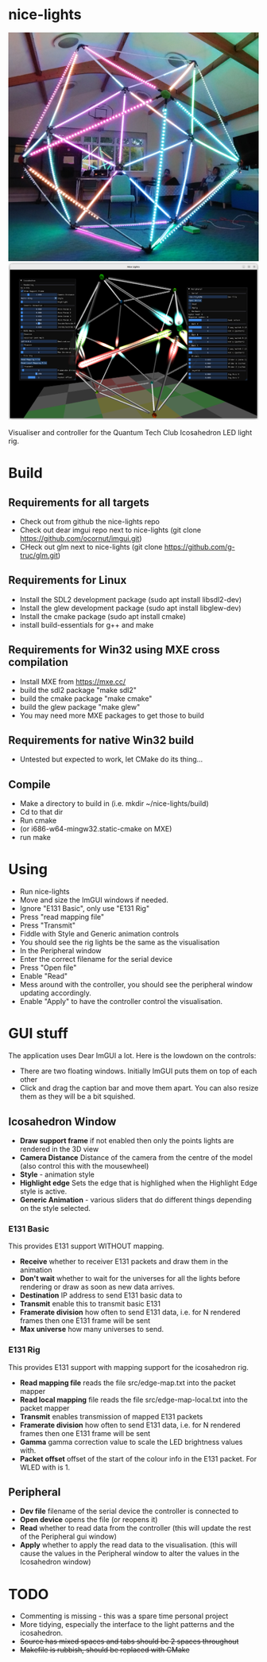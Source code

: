 # nice-lights

![First light](built.png)
![Screenshot](nice-lights.png)

Visualiser and controller for the Quantum Tech Club Icosahedron LED light rig.

# Build

## Requirements for all targets
- Check out from github the nice-lights repo
- Check out dear imgui repo next to nice-lights (git clone https://github.com/ocornut/imgui.git)
- CHeck out glm next to nice-lights (git clone https://github.com/g-truc/glm.git)

## Requirements for Linux
- Install the SDL2 development package (sudo apt install libsdl2-dev)
- Install the glew development package (sudo apt install libglew-dev)
- Install the cmake package (sudo apt install cmake)
- install build-essentials for g++ and make

## Requirements for Win32 using MXE cross compilation
- Install MXE from https://mxe.cc/
- build the sdl2 package "make sdl2"
- build the cmake package "make cmake"
- build the glew package "make glew"
- You may need more MXE packages to get those to build

## Requirements for native Win32 build
- Untested but expected to work, let CMake do its thing...

## Compile
- Make a directory to build in (i.e. mkdir ~/nice-lights/build)
- Cd to that dir
- Run cmake <path to CMakeLists.txt>
- (or i686-w64-mingw32.static-cmake on MXE)
- run make

# Using
- Run nice-lights
- Move and size the ImGUI windows if needed.
- Ignore "E131 Basic", only use "E131 Rig"
- Press "read mapping file"
- Press "Transmit"
- Fiddle with Style and Generic animation controls
- You should see the rig lights be the same as the visualisation
- In the Peripheral window
- Enter the correct filename for the serial device
- Press "Open file"
- Enable "Read"
- Mess around with the controller, you should see the peripheral window updating accordingly.
- Enable "Apply" to have the controller control the visualisation.

# GUI stuff

The application uses Dear ImGUI a lot. Here is the lowdown on the controls:
- There are two floating windows. Initially ImGUI puts them on top of each other
- Click and drag the caption bar and move them apart. You can also resize them as they will be a bit squished.

## Icosahedron Window

- **Draw support frame** if not enabled then only the points lights are rendered in the 3D view
- **Camera Distance** Distance of the camera from the centre of the model (also control this with the mousewheel)
- **Style** - animation style
- **Highlight edge** Sets the edge that is highlighed when the Highlight Edge style is active.
- **Generic Animation** - various sliders that do different things depending on the style selected.

### E131 Basic

This provides E131 support WITHOUT mapping.

- **Receive** whether to receiver E131 packets and draw them in the animation
- **Don't wait**  whether to wait for the universes for all the lights before rendering or draw as soon as new data arrives.
- **Destination** IP address to send E131 basic data to
- **Transmit** enable this to transmit basic E131
- **Framerate division** how often to send E131 data, i.e. for N rendered frames then one E131 frame will be sent
- **Max universe** how many universes to send.

### E131 Rig

This provides E131 support with mapping support for the icosahedron rig.

- **Read mapping file** reads the file src/edge-map.txt into the packet mapper
- **Read local mapping** file reads the file src/edge-map-local.txt into the packet mapper
- **Transmit** enables transmission of mapped E131 packets
- **Framerate division** how often to send E131 data, i.e. for N rendered frames then one E131 frame will be sent
- **Gamma** gamma correction value to scale the LED brightness values with.
- **Packet offset** offset of the start of the colour info in the E131 packet. For WLED with is 1.

## Peripheral

- **Dev file** filename of the serial device the controller is connected to
- **Open device** opens the file (or reopens it)
- **Read** whether to read data from the controller (this will update the rest of the Peripheral gui window)
- **Apply** whether to apply the read data to the visualisation. (this will cause the values in the Peripheral window to alter the values in the Icosahedron window)

# TODO
- Commenting is missing - this was a spare time personal project
- More tidying, especially the interface to the light patterns and the icosahedron.
- ~~Source has mixed spaces and tabs should be 2 spaces throughout~~
- ~~Makefile is rubbish, should be replaced with CMake~~ 
